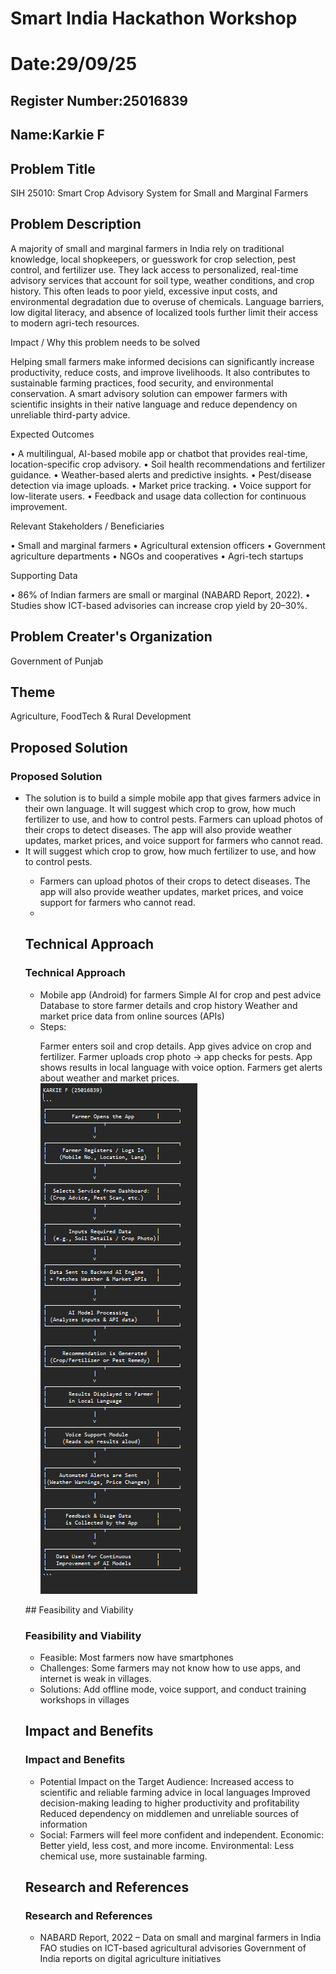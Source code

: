 # Smart India Hackathon Workshop
# Date:29/09/25
## Register Number:25016839
## Name:Karkie F
## Problem Title
SIH 25010: Smart Crop Advisory System for Small and Marginal Farmers
## Problem Description
A majority of small and marginal farmers in India rely on traditional knowledge, local shopkeepers, or guesswork for crop selection, pest control, and fertilizer use. They lack access to personalized, real-time advisory services that account for soil type, weather conditions, and crop history. This often leads to poor yield, excessive input costs, and environmental degradation due to overuse of chemicals. Language barriers, low digital literacy, and absence of localized tools further limit their access to modern agri-tech resources.

Impact / Why this problem needs to be solved

Helping small farmers make informed decisions can significantly increase productivity, reduce costs, and improve livelihoods. It also contributes to sustainable farming practices, food security, and environmental conservation. A smart advisory solution can empower farmers with scientific insights in their native language and reduce dependency on unreliable third-party advice.

Expected Outcomes

• A multilingual, AI-based mobile app or chatbot that provides real-time, location-specific crop advisory.
• Soil health recommendations and fertilizer guidance.
• Weather-based alerts and predictive insights.
• Pest/disease detection via image uploads.
• Market price tracking.
• Voice support for low-literate users.
• Feedback and usage data collection for continuous improvement.

Relevant Stakeholders / Beneficiaries

• Small and marginal farmers
• Agricultural extension officers
• Government agriculture departments
• NGOs and cooperatives
• Agri-tech startups

Supporting Data

• 86% of Indian farmers are small or marginal (NABARD Report, 2022).
• Studies show ICT-based advisories can increase crop yield by 20–30%.

## Problem Creater's Organization
Government of Punjab

## Theme
Agriculture, FoodTech & Rural Development

## Proposed Solution
<h3>Proposed Solution</h3>
<ul><li>The solution is to build a simple mobile app that gives farmers advice in their own language. It will suggest which crop to grow, how much fertilizer to use, and how to control pests. Farmers can upload photos of their crops to detect diseases. The app will also provide weather updates, market prices, and voice support for farmers who cannot read.
</li>
<li>It will suggest which crop to grow, how much fertilizer to use, and how to control pests. </li>
<ul><li> Farmers can upload photos of their crops to detect diseases. The app will also provide weather updates, market prices, and voice support for farmers who cannot read.
<li></li></ul>


## Technical Approach
<h3>Technical Approach</h3>
<ul><li>Mobile app (Android) for farmers
Simple AI for crop and pest advice
Database to store farmer details and crop history
Weather and market price data from online sources (APIs)
</li>
<li> Steps:

Farmer enters soil and crop details.
App gives advice on crop and fertilizer.
Farmer uploads crop photo → app checks for pests.
App shows results in local language with voice option.
Farmers get alerts about weather and market prices.
![Technical Approach](Screenshot%202025-09-29%20204211-1.png)
</li></ul>
## Feasibility and Viability
<h3>Feasibility and Viability</h3>
<ul><li>Feasible: Most farmers now have smartphones</li>
<li>Challenges: Some farmers may not know how to use apps, and internet is weak in villages.
</li>
<li>Solutions: Add offline mode, voice support, and conduct training workshops in villages</li></ul>

## Impact and Benefits
<h3>Impact and Benefits</h3>
<ul><li>Potential Impact on the Target Audience:
Increased access to scientific and reliable farming advice in local languages
Improved decision-making leading to higher productivity and profitability
Reduced dependency on middlemen and unreliable sources of information</li>
<li>Social: Farmers will feel more confident and independent.
Economic: Better yield, less cost, and more income.
Environmental: Less chemical use, more sustainable farming.
</li></ul>

## Research and References
<h3>Research and References</h3>
<ul><li>NABARD Report, 2022 – Data on small and marginal farmers in India
FAO studies on ICT-based agricultural advisories
Government of India reports on digital agriculture initiatives</li></ul>
